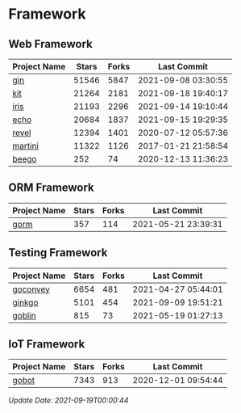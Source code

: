 # Framework

## Web Framework
| Project Name | Stars | Forks | Last Commit |
| ------------ | ----- | ----- | ----------- |
| [gin](https://github.com/gin-gonic/gin) | 51546 | 5847 | 2021-09-08 03:30:55 |
| [kit](https://github.com/go-kit/kit) | 21264 | 2181 | 2021-09-18 19:40:17 |
| [iris](https://github.com/kataras/iris) | 21193 | 2296 | 2021-09-14 19:10:44 |
| [echo](https://github.com/labstack/echo) | 20684 | 1837 | 2021-09-15 19:29:35 |
| [revel](https://github.com/revel/revel) | 12394 | 1401 | 2020-07-12 05:57:36 |
| [martini](https://github.com/go-martini/martini) | 11322 | 1126 | 2017-01-21 21:58:54 |
| [beego](https://github.com/astaxie/beego) | 252 | 74 | 2020-12-13 11:36:23 |

## ORM Framework
| Project Name | Stars | Forks | Last Commit |
| ------------ | ----- | ----- | ----------- |
| [gorm](https://github.com/jinzhu/gorm) | 357 | 114 | 2021-05-21 23:39:31 |

## Testing Framework
| Project Name | Stars | Forks | Last Commit |
| ------------ | ----- | ----- | ----------- |
| [goconvey](https://github.com/smartystreets/goconvey) | 6654 | 481 | 2021-04-27 05:44:01 |
| [ginkgo](https://github.com/onsi/ginkgo) | 5101 | 454 | 2021-09-09 19:51:21 |
| [goblin](https://github.com/franela/goblin) | 815 | 73 | 2021-05-19 01:27:13 |

## IoT Framework
| Project Name | Stars | Forks | Last Commit |
| ------------ | ----- | ----- | ----------- |
| [gobot](https://github.com/hybridgroup/gobot) | 7343 | 913 | 2020-12-01 09:54:44 |

*Update Date: 2021-09-19T00:00:44*